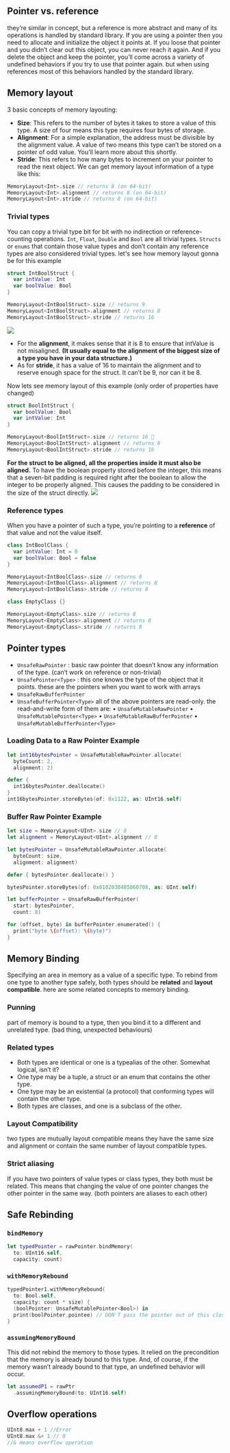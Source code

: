 ## Pointer vs. reference
they’re similar in concept, but a reference is more abstract and many of its operations is handled by standard library.
If you are using a pointer then you need to allocate and initialize the object it points at. If you loose that pointer and you didn’t clear out this object, you can never reach it again. And if you delete the object and keep the pointer, you’ll come across a variety of undefined behaviors if you try to use that pointer again. but when using references most of this behaviors handled by the standard library.
## Memory layout
3 basic concepts of memory layouting:
- **Size**: This refers to the number of bytes it takes to store a value of this type. A size of four means this type requires four bytes of storage.
- **Alignment**: For a simple explanation, the address must be divisible by the alignment value. A value of two means this type can’t be stored on a pointer of odd value. You’ll learn more about this shortly.
- **Stride**: This refers to how many bytes to increment on your pointer to read the next object.
We can get memory layout information of a type like this:
```Swift
MemoryLayout<Int>.size // returns 8 (on 64-bit)
MemoryLayout<Int>.alignment // returns 8 (on 64-bit)
MemoryLayout<Int>.stride // returns 8 (on 64-bit)
```
### Trivial types
You can copy a trivial type bit for bit with no indirection or reference-counting operations.
`Int`, `Float`, `Double` and `Bool` are all trivial types. `Structs` or `enums` that contain those value types and don’t contain any reference types are also considered trivial types.
let's see how memory layout gonna be for this example
```Swift
struct IntBoolStruct {
  var intValue: Int
  var boolValue: Bool
}

MemoryLayout<IntBoolStruct>.size // returns 9
MemoryLayout<IntBoolStruct>.alignment // returns 8
MemoryLayout<IntBoolStruct>.stride // returns 16
```
![](memory-layout1.png)
* For the **alignment**, it makes sense that it is 8 to ensure that intValue is not misaligned.
**(It usually equal to the alignment of the biggest size of a type you have in your data structure.)**
* As for **stride**, it has a value of 16 to maintain the alignment and to reserve enough space for the struct. It can’t be 9, nor can it be 8. 

Now lets see memory layout of this example (only order of properties have changed)
```Swift
struct BoolIntStruct {
  var boolValue: Bool
  var intValue: Int
}

MemoryLayout<BoolIntStruct>.size // returns 16 🤔
MemoryLayout<BoolIntStruct>.alignment // returns 8
MemoryLayout<BoolIntStruct>.stride // returns 16
```
**For the struct to be aligned, all the properties inside it must also be aligned.** To have the boolean property stored before the integer, this means that a seven-bit padding is required right after the boolean to allow the integer to be properly aligned. This causes the padding to be considered in the size of the struct directly.
![](memory-layout2.png)
### Reference types
When you have a pointer of such a type, you’re pointing to a **reference** of that value and not the value itself.
``` Swift
class IntBoolClass {
  var intValue: Int = 0
  var boolValue: Bool = false
}

MemoryLayout<IntBoolClass>.size // returns 8
MemoryLayout<IntBoolClass>.alignment // returns 8
MemoryLayout<IntBoolClass>.stride // returns 8

class EmptyClass {}

MemoryLayout<EmptyClass>.size // returns 8
MemoryLayout<EmptyClass>.alignment // returns 8
MemoryLayout<EmptyClass>.stride // returns 8
```
## Pointer types
* `UnsafeRawPointer` : basic raw pointer that doesn’t know any information of the type. (can’t work on reference or non-trivial)
* `UnsafePointer<Type>` : this one knows the type of the object that it points.
these are the pointers when you want to work with arrays
* `UnsafeRawBufferPointer`
* `UnsafeBufferPointer<Type>`
all of the above pointers are read-only. the read-and-write form of them are:
• `UnsafeMutableRawPointer`
• `UnsafeMutablePointer<Type>`
• `UnsafeMutableRawBufferPointer`
• `UnsafeMutableBufferPointer<Type>`
### Loading Data to a Raw Pointer Example
```Swift
let int16bytesPointer = UnsafeMutableRawPointer.allocate(
  byteCount: 2,
  alignment: 2)

defer {
  int16bytesPointer.deallocate()
}
int16bytesPointer.storeBytes(of: 0x1122, as: UInt16.self)
```
### Buffer Raw Pointer Example
```Swift
let size = MemoryLayout<UInt>.size // 8
let alignment = MemoryLayout<UInt>.alignment // 8

let bytesPointer = UnsafeMutableRawPointer.allocate(
  byteCount: size,
  alignment: alignment)

defer { bytesPointer.deallocate() }

bytesPointer.storeBytes(of: 0x0102030405060708, as: UInt.self)

let bufferPointer = UnsafeRawBufferPointer(
  start: bytesPointer,
  count: 8)

for (offset, byte) in bufferPointer.enumerated() {
  print("byte \(offset): \(byte)")
}
```
## Memory Binding
Specifying an area in memory as a value of a specific type. To rebind from one type to another type safely, both types should be **related** and **layout compatible**. here are some related concepts to memory binding.
### Punning
part of memory is bound to a type, then you bind it to a different and unrelated type. (bad thing, unexpected behaviours)
### Related types
-   Both types are identical or one is a typealias of the other. Somewhat logical, isn’t it?
-   One type may be a tuple, a struct or an enum that contains the other type.
-   One type may be an existential (a protocol) that conforming types will contain the other type.
-   Both types are classes, and one is a subclass of the other.
### Layout Compatibility
two types are mutually layout compatible means they have the same size and alignment or contain the same number of layout compatible types.
### Strict aliasing
If you have two pointers of value types or class types, they both must be related. This means that changing the value of one pointer changes the other pointer in the same way. (both pointers are aliases to each other)
## Safe Rebinding
### `bindMemory`
```Swift
let typedPointer = rawPointer.bindMemory(
  to: UInt16.self,
  capacity: count)
```
### `withMemoryRebound`
```Swift
typedPointer1.withMemoryRebound(
  to: Bool.self,
  capacity: count * size) {
  (boolPointer: UnsafeMutablePointer<Bool>) in
  print(boolPointer.pointee) // DON'T pass the pointer out of this closure
}
```
### `assumingMemoryBound`
This did not rebind the memory to those types. It relied on the precondition that the memory is already bound to this type. And, of course, if the memory wasn’t already bound to that type, an undefined behavior will occur.
```Swift
let assumedP1 = rawPtr
  .assumingMemoryBound(to: UInt16.self)
```

## Overflow operations
``` Swift
UInt8.max + 1 //Error
UInt8.max &+ 1 // 0
//& means overflow operation
```